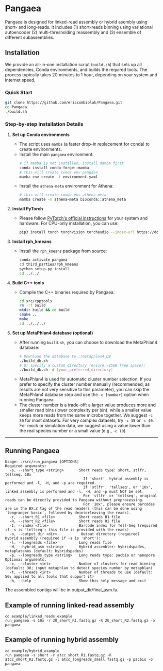 # Pangaea
Pangaea is designed for linked-read assembly or hybrid asembly using short- and long-reads. It includes (1) short-reads binning using variational autoencoder (2) multi-thresholding reassembly and (3) ensemble of different subassemblies.

## Installation

We provide an all-in-one installation script (`build.sh`) that sets up all dependencies, Conda environments, and builds the required tools. The process typically takes 20 minutes to 1 hour, depending on your system and internet speed.

### Quick Start
```bash
git clone https://github.com/ericcombiolab/Pangaea.git
cd Pangaea
./build.sh
```

### Step-by-step Installation Details

1. **Set up Conda environments**
    - The script uses `mamba` (a faster drop-in replacement for conda) to create environments.
    - Install the main `pangaea` environment:
      ```bash
      # if mamba is not installed, install mamba first
      conda install conda-forge::mamba
      # this will create conda env pangaea
      mamba env create -f environment.yaml
      ```
    - Install the `athena-meta` environment for Athena:
      ```bash
      # this will create conda env athena-meta
      mamba create -n athena-meta bioconda::athena_meta
      ```

2. **Install PyTorch**
    - Please follow [PyTorch's official instructions](https://pytorch.org/get-started/locally/) for your system and hardware. For CPU-only installation, you can use:
      ```bash
      pip3 install torch torchvision torchaudio --index-url https://download.pytorch.org/whl/cpu
      ```

3. **Install rph_kmeans**
    - Install the `rph_kmeans` package from source:
      ```bash
      conda activate pangaea
      cd third_parties/rph_kmeans
      python setup.py install
      cd ../../
      ```

4. **Build C++ tools**
    - Compile the C++ binaries required by Pangaea:
      ```bash
      cd src/cpptools
      rm -rf build
      mkdir build && cd build
      cmake ..
      make
      cd ../../../
      ```

5. **Set up MetaPhlan4 database (optional)**
    - After running `build.sh`, you can choose to download the MetaPhlan4 database:
      ```bash
      # Download the database to ./metaphlan4_DB
      ./build_db.sh
      # Or specify a custom directory (ensure >25GB free space):
      ./build_db.sh -d [your_preferred_directory]
      ```
    - MetaPhlan4 is used for automatic cluster number selection. If you prefer to specify the cluster number manually (recommended, as results are not very sensitive to this parameter), you can skip the MetaPhlan4 database step and use the `-c [number]` option when running Pangaea.
    - The cluster number is a trade-off: a larger value produces more and smaller read bins (lower complexity per bin), while a smaller value keeps more reads from the same microbe together. We suggest `-c 30` for most datasets. For very complex datasets, try `-c 35` or `-c 40`. For mock or simulation data, we suggest using a value lower than the real species number or a small value (e.g., `-c 10`).

---


## Running Pangaea
```
Usage: ./src/run_pangaea [OPTIONS]
Required arguments:
  -s, --short_type <string>       Short reads type: short, stlfr, tellseq, 10x
                                    If 'short', hybrid assembly is performed and -l, -H, and -p are required.
                                    If 'stlfr', 'tellseq', or '10x', linked assembly is performed and -l, -H, and -p must NOT be set.
                                    For 'stlfr' or 'tellseq', original reads can be directly provided to Pangaea without preprocessing.
                                    For '10x', please ensure barcodes are in the BX:Z tag of the read headers (this can be done using 'longranger basic', followed by deinterleaving the reads).
  -r, --short_R1 <file>           Short reads R1 file
  -R, --short_R2 <file>           Short reads R2 file
  -I, --index <file>              Barcode index for Tell-Seq (required if -s is 'tellseq'; this file is provided with the reads)
  -o, --output_dir <dir>           Output directory (required)
Hybrid assembly (required if -s is 'short'):
  -l, --longreads <file>          Long reads file
  -H, --hybrid_asm <string>       Hybrid assembler: hybridspades, metaplatanus (default: hybridspades)
  -p, --longreads_type <string>   Long reads type: pacbio or nanopore
Optional arguments:
  -c, --cluster <int>             Number of clusters for read binning (default: 30; input metaphlan to detect species number by metaphlan)
  -t, --threads <int>             Number of threads to use (default: 50; applied to all tools that support it)
  -h, --help                      Show this help message and exit
```

The assembled contigs will be in output_dir/final_asm.fa.

## Example of running linked-read assembly
```
cd example/linked_reads_example
run_pangaea -s 10x -r 20_short_R1.fastq.gz -R 20_short_R2.fastq.gz -o pangaea
```

## Example of running hybrid assembly

```
cd example/hybrid_example
run_pangaea -s short -r atcc_short_R1.fastq.gz -R atcc_short_R2.fastq.gz -l atcc_longreads_small.fastq.gz -p pacbio -o pangaea
```
